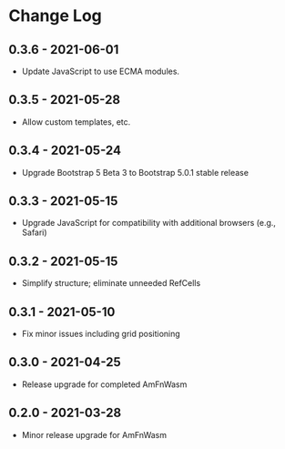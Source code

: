 # Change Log

## 0.3.6 - 2021-06-01

* Update JavaScript to use ECMA modules.

[0.3.6]: https://github.com/ShiftLeftSoftware/amfn-wasm/releases/v0.3.6

## 0.3.5 - 2021-05-28

* Allow custom templates, etc.

[0.3.5]: https://github.com/ShiftLeftSoftware/amfn-wasm/releases/v0.3.5

## 0.3.4 - 2021-05-24

* Upgrade Bootstrap 5 Beta 3 to Bootstrap 5.0.1 stable release

[0.3.4]: https://github.com/ShiftLeftSoftware/amfn-wasm/releases/v0.3.4

## 0.3.3 - 2021-05-15

* Upgrade JavaScript for compatibility with additional browsers (e.g., Safari)

[0.3.3]: https://github.com/ShiftLeftSoftware/amfn-wasm/releases/v0.3.3

## 0.3.2 - 2021-05-15

* Simplify structure; eliminate unneeded RefCells

[0.3.2]: https://github.com/ShiftLeftSoftware/amfn-wasm/releases/v0.3.2

## 0.3.1 - 2021-05-10

* Fix minor issues including grid positioning

[0.3.1]: https://github.com/ShiftLeftSoftware/amfn-wasm/releases/v0.3.1

## 0.3.0 - 2021-04-25

* Release upgrade for completed AmFnWasm

[0.3.0]: https://github.com/ShiftLeftSoftware/amfn-wasm/releases/v0.3.0

## 0.2.0 - 2021-03-28

* Minor release upgrade for AmFnWasm

[0.2.0]: https://github.com/ShiftLeftSoftware/amfn-wasm/releases/v0.2.0